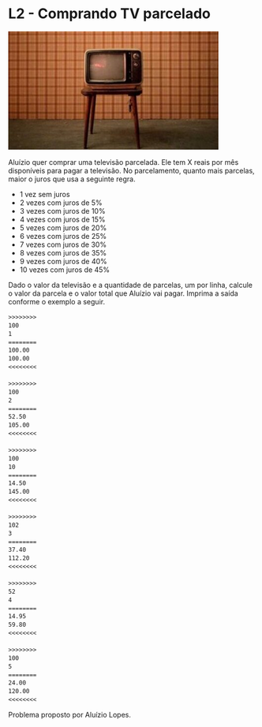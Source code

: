 # L2 - Comprando TV parcelado

![_](cover.jpg)

Aluízio quer comprar uma televisão parcelada. Ele tem X reais por mês disponíveis para pagar a televisão. No parcelamento, quanto mais parcelas, maior o juros que usa a seguinte regra. 

- 1 vez sem juros
- 2 vezes com juros de 5%
- 3 vezes com juros de 10%
- 4 vezes com juros de 15%
- 5 vezes com juros de 20%
- 6 vezes com juros de 25%
- 7 vezes com juros de 30%
- 8 vezes com juros de 35%
- 9 vezes com juros de 40%
- 10 vezes com juros de 45%

Dado o valor da televisão e a quantidade de parcelas, um por linha, calcule o valor da parcela e o valor total que Aluízio vai pagar. Imprima a saída conforme o exemplo a seguir.

```txt
>>>>>>>>
100
1
========
100.00
100.00
<<<<<<<<

>>>>>>>>
100
2
========
52.50
105.00
<<<<<<<<

>>>>>>>>
100
10
========
14.50
145.00
<<<<<<<<

>>>>>>>>
102
3
========
37.40
112.20
<<<<<<<<

>>>>>>>>
52
4
========
14.95
59.80
<<<<<<<<

>>>>>>>>
100
5
========
24.00
120.00
<<<<<<<<

```

Problema proposto por Aluízio Lopes.